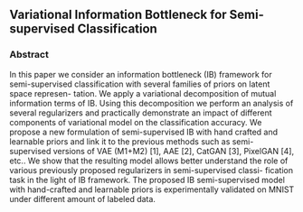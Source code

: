 ## Variational Information Bottleneck for Semi-supervised Classification

### Abstract

In this paper we consider an information bottleneck (IB) framework for semi-supervised classification with several families of priors on latent space represen-
tation. We apply a variational decomposition of mutual information terms of IB. Using this decomposition we perform an analysis of several regularizers and
practically demonstrate an impact of different components of variational model on the classification accuracy. We propose a new formulation of semi-supervised
IB with hand crafted and learnable priors and link it to the previous methods such as semi-supervised versions of VAE (M1+M2) [1], AAE [2], CatGAN [3],
PixelGAN [4], etc.. We show that the resulting model allows better understand the role of various previously proposed regularizers in semi-supervised classi-
fication task in the light of IB framework. The proposed IB semi-supervised model with hand-crafted and learnable priors is experimentally validated on
MNIST under different amount of labeled data.
